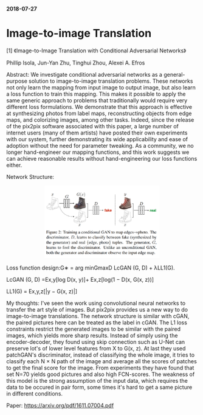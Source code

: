 
**2018-07-27**

# Image-to-image Translation

[1] 《Image-to-Image Translation with Conditional Adversarial Networks》

Phillip Isola, Jun-Yan Zhu, Tinghui Zhou, Alexei A. Efros


Abstract: We investigate conditional adversarial networks as a general-purpose solution to image-to-image translation problems. These networks not only learn the mapping from input image to output image, but also learn a loss function to train this mapping. This makes it possible to apply the same generic approach to problems that traditionally would require very different loss formulations. We demonstrate that this approach is effective at synthesizing photos from label maps, reconstructing objects from edge maps, and colorizing images, among other tasks. Indeed, since the release of the pix2pix software associated with this paper, a large number of internet users (many of them artists) have posted their own experiments with our system, further demonstrating its wide applicability and ease of adoption without the need for parameter tweaking. As a community, we no longer hand-engineer our mapping functions, and this work suggests we can achieve reasonable results without hand-engineering our loss functions either.

Network Structure:

<p align="center"><img width="60%" src="pix2pix.png" /></p>

Loss function design:G∗ = arg minGmaxD  LcGAN (G, D) + λLL1(G).

LcGAN (G, D) =Ex,y[log D(x, y)]+ Ex,z[log(1 − D(x, G(x, z))]

LL1(G) = Ex,y,z[|y − G(x, z)|]

My thoughts: I've seen the work using convolutional neural networks to transfer the art style of images. But pix2pix provides us a new way to do image-to-image translations. The network structure is similar with cGAN, the paired pictures here can be treated as the label in cGAN. The L1 loss constraints restrict the generated images to be similar with the paired images, which yields more sharp results. Instead of simply using the encoder-decoder, they found using skip connection such as U-Net can preserve lot's of lower level features from X to G(x, z). At last they used patchGAN's discriminator, instead of classifying the whole image, it tries to classify each N × N path of the image and average all the scores of patches to get the final score for the image. From experiments they have found that set N=70 yields good pictures and also high FCN-scores. The weakness of this model is the strong assumption of the input data, which requires the data to be occured in pair form, some times it's hard to get a same picture in different conditions. 

Paper: https://arxiv.org/pdf/1611.07004.pdf





